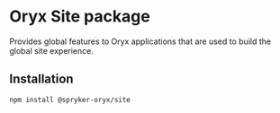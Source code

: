 # Oryx Site package

Provides global features to Oryx applications that are used to build the global site experience.

## Installation

`npm install @spryker-oryx/site`
